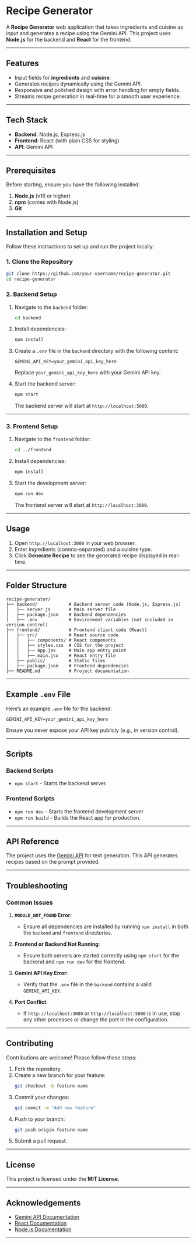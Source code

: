 
# Recipe Generator

A **Recipe Generator** web application that takes ingredients and cuisine as input and generates a recipe using the Gemini API. This project uses **Node.js** for the backend and **React** for the frontend.

---

## Features

- Input fields for **ingredients** and **cuisine**.
- Generates recipes dynamically using the Gemini API.
- Responsive and polished design with error handling for empty fields.
- Streams recipe generation in real-time for a smooth user experience.

---

## Tech Stack

- **Backend**: Node.js, Express.js
- **Frontend**: React (with plain CSS for styling)
- **API**: Gemini API

---

## Prerequisites

Before starting, ensure you have the following installed:

1. **Node.js** (v16 or higher)
2. **npm** (comes with Node.js)
3. **Git**

---

## Installation and Setup

Follow these instructions to set up and run the project locally:

### 1. Clone the Repository

```bash
git clone https://github.com/your-username/recipe-generator.git
cd recipe-generator
```

### 2. Backend Setup

1. Navigate to the `backend` folder:
   ```bash
   cd backend
   ```
2. Install dependencies:
   ```bash
   npm install
   ```
3. Create a `.env` file in the `backend` directory with the following content:
   ```env
   GEMINI_API_KEY=your_gemini_api_key_here
   ```
   Replace `your_gemini_api_key_here` with your Gemini API key.

4. Start the backend server:
   ```bash
   npm start
   ```

   The backend server will start at `http://localhost:5000`.

---

### 3. Frontend Setup

1. Navigate to the `frontend` folder:
   ```bash
   cd ../frontend
   ```
2. Install dependencies:
   ```bash
   npm install
   ```
3. Start the development server:
   ```bash
   npm run dev
   ```

   The frontend server will start at `http://localhost:3000`.

---

## Usage

1. Open `http://localhost:3000` in your web browser.
2. Enter ingredients (comma-separated) and a cuisine type.
3. Click **Generate Recipe** to see the generated recipe displayed in real-time.

---

## Folder Structure

```
recipe-generator/
├── backend/            # Backend server code (Node.js, Express.js)
│   ├── server.js       # Main server file
│   ├── package.json    # Backend dependencies
│   ├── .env            # Environment variables (not included in version control)
├── frontend/           # Frontend client code (React)
│   ├── src/            # React source code
│   │   ├── components/ # React components
│   │   ├── styles.css  # CSS for the project
│   │   ├── App.jsx     # Main app entry point
│   │   ├── main.jsx    # React entry file
│   ├── public/         # Static files
│   ├── package.json    # Frontend dependencies
├── README.md           # Project documentation
```

---

## Example `.env` File

Here’s an example `.env` file for the backend:

```env
GEMINI_API_KEY=your_gemini_api_key_here
```

Ensure you never expose your API key publicly (e.g., in version control).

---

## Scripts

### Backend Scripts
- `npm start` - Starts the backend server.

### Frontend Scripts
- `npm run dev` - Starts the frontend development server.
- `npm run build` - Builds the React app for production.

---

## API Reference

The project uses the [Gemini API](https://ai.google.dev/gemini-api/docs) for text generation. This API generates recipes based on the prompt provided.

---

## Troubleshooting

### Common Issues

1. **`MODULE_NOT_FOUND` Error**:
   - Ensure all dependencies are installed by running `npm install` in both the `backend` and `frontend` directories.

2. **Frontend or Backend Not Running**:
   - Ensure both servers are started correctly using `npm start` for the backend and `npm run dev` for the frontend.

3. **Gemini API Key Error**:
   - Verify that the `.env` file in the `backend` contains a valid `GEMINI_API_KEY`.

4. **Port Conflict**:
   - If `http://localhost:3000` or `http://localhost:5000` is in use, stop any other processes or change the port in the configuration.

---

## Contributing

Contributions are welcome! Please follow these steps:

1. Fork the repository.
2. Create a new branch for your feature:
   ```bash
   git checkout -b feature-name
   ```
3. Commit your changes:
   ```bash
   git commit -m "Add new feature"
   ```
4. Push to your branch:
   ```bash
   git push origin feature-name
   ```
5. Submit a pull request.

---

## License

This project is licensed under the **MIT License**.

---

## Acknowledgements

- [Gemini API Documentation](https://ai.google.dev/gemini-api/docs)
- [React Documentation](https://reactjs.org/docs/getting-started.html)
- [Node.js Documentation](https://nodejs.org/en/docs/)

---
